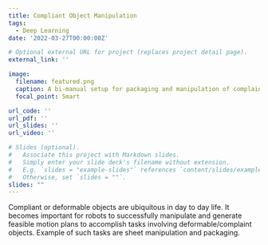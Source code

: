 ```yaml
---
title: Compliant Object Manipulation
tags:
  - Deep Learning
date: '2022-03-27T00:00:00Z'

# Optional external URL for project (replaces project detail page).
external_link: ''

image:
  filename: featured.png
  caption: A bi-manual setup for packaging and manipulation of complaint packages
  focal_point: Smart

url_code: ''
url_pdf: ''
url_slides: ''
url_video: ''

# Slides (optional).
#   Associate this project with Markdown slides.
#   Simply enter your slide deck's filename without extension.
#   E.g. `slides = "example-slides"` references `content/slides/example-slides.md`.
#   Otherwise, set `slides = ""`.
slides: ""
---
```

Compliant or deformable objects are ubiquitous in day to day life. It becomes important for robots to successfully manipulate and generate feasible motion plans to accomplish tasks involving deformable/complaint objects. Example of such tasks are sheet manipulation and packaging.